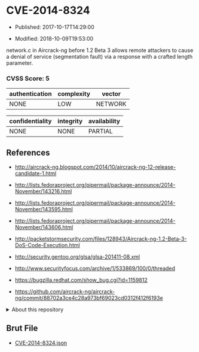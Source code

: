 # CVE-2014-8324

- Published: 2017-10-17T14:29:00

- Modified: 2018-10-09T19:53:00

network.c in Aircrack-ng before 1.2 Beta 3 allows remote attackers to cause a denial of service (segmentation fault) via a response with a crafted length parameter.

### CVSS Score: **5**

| authentication | complexity | vector |
| --- | --- | --- |
| NONE | LOW | NETWORK |

| confidentiality | integrity | availability |
| --- | --- | --- |
| NONE | NONE | PARTIAL |

## References

* http://aircrack-ng.blogspot.com/2014/10/aircrack-ng-12-release-candidate-1.html

* http://lists.fedoraproject.org/pipermail/package-announce/2014-November/143216.html

* http://lists.fedoraproject.org/pipermail/package-announce/2014-November/143595.html

* http://lists.fedoraproject.org/pipermail/package-announce/2014-November/143606.html

* http://packetstormsecurity.com/files/128943/Aircrack-ng-1.2-Beta-3-DoS-Code-Execution.html

* http://security.gentoo.org/glsa/glsa-201411-08.xml

* http://www.securityfocus.com/archive/1/533869/100/0/threaded

* https://bugzilla.redhat.com/show_bug.cgi?id=1159812

* https://github.com/aircrack-ng/aircrack-ng/commit/88702a3ce4c28a973bf69023cd0312f412f6193e

<details>
<summary>About this repository</summary> 

  This repository is part of the project [Live Hack CVE](https://github.com/Live-Hack-CVE). Main website can be found [www.live-hack.org](https://www.live-hack.org) 
  
  Made by [Sn0wAlice](https://github.com/Sn0wAlice) for the people that care about security and need to have a feed of the latest CVEs. Hope you enjoy it, don't forget to star the repo and follow me on [Twitter](https://twitter.com/Sn0wAlice) and [Github](https://github.com/Sn0wAlice). And that is my [personnal website](https://www.alice-snow.me/)

  - [Home Page](https://github.com/Live-Hack-CVE)
  - [Framework](https://github.com/Live-Hack-CVE/cve-framework)
  - [CVE database](https://github.com/Live-Hack-CVE/full_database)
  - [Changelog](https://github.com/Live-Hack-CVE/Changelog)
</details>

## Brut File

* [CVE-2014-8324.json](https://raw.githubusercontent.com/Live-Hack-CVE/full_database/main/cves/2014/CVE-2014-8324.json)


